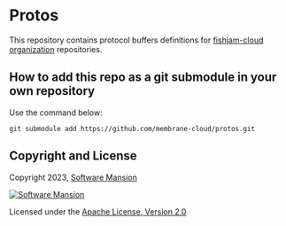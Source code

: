# Protos

This repository contains protocol buffers definitions for [fishjam-cloud organization](https://github.com/membrane-cloud) repositories.

## How to add this repo as a git submodule in your own repository

Use the command below:

`git submodule add https://github.com/membrane-cloud/protos.git`

## Copyright and License

Copyright 2023, [Software Mansion](https://swmansion.com/?utm_source=git&utm_medium=readme&utm_campaign=fishjam-protos)

[![Software Mansion](https://logo.swmansion.com/logo?color=white&variant=desktop&width=200&tag=membrane-github)](https://swmansion.com/?utm_source=git&utm_medium=readme&utm_campaign=membrane_rtc_engine)

Licensed under the [Apache License, Version 2.0](LICENSE)

